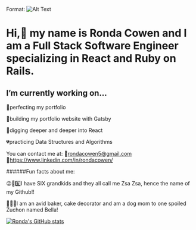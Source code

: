 

Format: ![Alt Text](https://res.cloudinary.com/zsazsa6/image/upload/c_lfill,h_788,w_1838/v1630691180/Background%20pics/pexels-daria-shevtsova-1680140_vcj7zv.jpg)


# Hi,👋 my name is Ronda Cowen and I am a Full Stack Software Engineer specializing in React and Ruby on Rails. 


## I’m currently working on...

💜perfecting my portfolio

💙building my portfolio website with Gatsby 

🧡digging deeper and deeper into React

💔practicing Data Structures and Algorithms

You can contact me at:
📧rondacowen5@gmail.com
🔗https://www.linkedin.com/in/rondacowen/






######Fun facts about me: 

😜👶6️⃣I have SIX grandkids and they all call me Zsa Zsa, hence the name of my Github!!

🎂🍰🐩I am an avid baker, cake decorator and am a dog mom to one spoiled Zuchon named Bella!



[![Ronda's GitHub stats](https://github-readme-stats.vercel.app/api?username=zsazsa6)](https://github.com/zsazsa6/github-readme-stats&show_icons=true&theme=radical)


